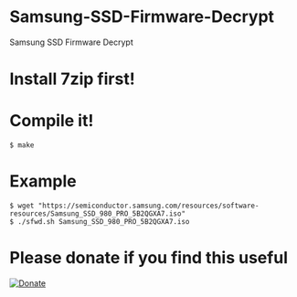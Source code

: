 # Samsung-SSD-Firmware-Decrypt
Samsung SSD Firmware Decrypt

# Install 7zip first!

# Compile it!
```$ make```
# Example
```
$ wget "https://semiconductor.samsung.com/resources/software-resources/Samsung_SSD_980_PRO_5B2QGXA7.iso"
$ ./sfwd.sh Samsung_SSD_980_PRO_5B2QGXA7.iso
```

# Please donate if you find this useful
[![Donate](https://www.paypalobjects.com/en_US/i/btn/btn_donateCC_LG.gif)](https://www.paypal.com/cgi-bin/webscr?cmd=_s-xclick&hosted_button_id=465S7E2TY9WNE)
